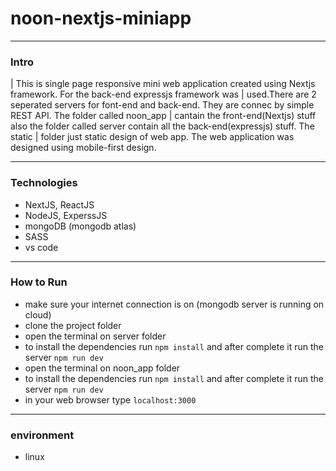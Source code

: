 # noon-nextjs-miniapp
---

### Intro
| This is single page responsive mini web application created using Nextjs framework. For the back-end expressjs framework was | used.There are 2 seperated servers for font-end and back-end. They are connec by simple REST API. The folder called noon_app | cantain the front-end(Nextjs) stuff also the folder called server contain all the back-end(expressjs) stuff. The static 
| folder just static design of web app. The web application was designed using mobile-first design.

---
### Technologies
* NextJS, ReactJS
* NodeJS, ExperssJS
* mongoDB (mongodb atlas)
* SASS
* vs code

---
### How to Run
* make sure your internet connection is on (mongodb server is running on cloud)
* clone the project folder
* open the terminal on server folder 
* to install the dependencies run `npm install` and after complete it run the server `npm run dev`
* open the terminal on noon_app folder
* to install the dependencies run `npm install` and after complete it run the server `npm run dev`
* in your web browser type `localhost:3000`

---
### environment
* linux

